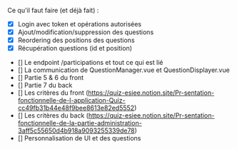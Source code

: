 Ce qu'il faut faire (et déjà fait) :

- [x] Login avec token et opérations autorisées
- [x] Ajout/modification/suppression des questions
- [x] Reordering des positions des questions
- [x] Récupération questions (id et position)
- [] Le endpoint /participations et tout ce qui est lié
- [] La communication de QuestionManager.vue et QuestionDisplayer.vue 
- [] Partie 5 & 6 du front
- [] Partie 7 du back
- [] Les critères du front (https://quiz-esiee.notion.site/Pr-sentation-fonctionnelle-de-l-application-Quiz-cc49fb31b44e48f9bee8613e82ed5552)
- [] Les critères du back (https://quiz-esiee.notion.site/Pr-sentation-fonctionnelle-de-la-partie-administration-3aff5c55650d4b918a9093255339de78)
- [] Personnalisation de UI et des questions